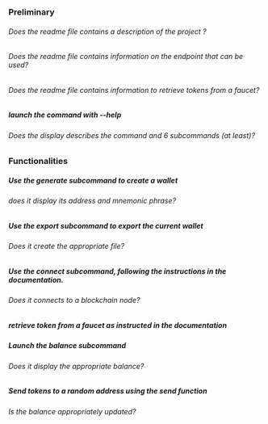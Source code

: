 ### Preliminary

###### Does the readme file contains a description of the project ?

###### Does the readme file contains information on the endpoint that can be used?

###### Does the readme file contains information to retrieve tokens from a faucet?

##### launch the command with --help

###### Does the display describes the command and 6 subcommands (at least)?

### Functionalities 

##### Use the generate subcommand to create a wallet

###### does it display its address and mnemonic phrase?

##### Use the export subcommand to export the current wallet

###### Does it create the appropriate file?

##### Use the connect subcommand, following the instructions in the documentation. 

###### Does it connects to a blockchain node?

##### retrieve token from a faucet as instructed in the documentation

##### Launch the balance subcommand

###### Does it display the appropriate balance?

##### Send tokens to a random address using the send function

###### Is the balance appropriately updated?
